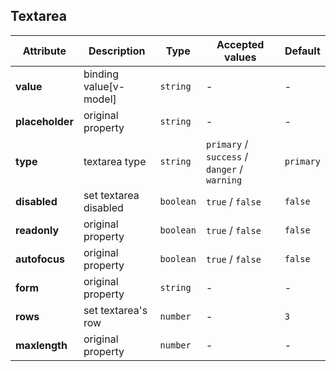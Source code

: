 ## Textarea

<ex-code name="ex-textarea-basic"></ex-code>

<ex-code name="ex-textarea-disabled"></ex-code>

<ex-code name="ex-textarea-type"></ex-code>

<ex-footer edit-link="https://github.com/zeit-ui/vue/edit/master/docs/en-us/components/textarea.md">

| Attribute | Description | Type | Accepted values | Default
| ---------- | ---------- | ---- |  -------------- | ------ |
| **value** | binding value[v-model] | `string` | - | - |
| **placeholder** | original property | `string` | - | - |
| **type** | textarea type | `string` | `primary` / `success` / `danger` / `warning` | `primary` |
| **disabled** | set textarea disabled | `boolean` | `true` / `false` | `false` |
| **readonly** | original property | `boolean` | `true` / `false` | `false` |
| **autofocus** | original property | `boolean` | `true` / `false` | `false` |
| **form** | original property | `string` | - | - |
| **rows** | set textarea's row | `number` | - | `3` |
| **maxlength** | original property | `number` | - | - |
</ex-footer>
